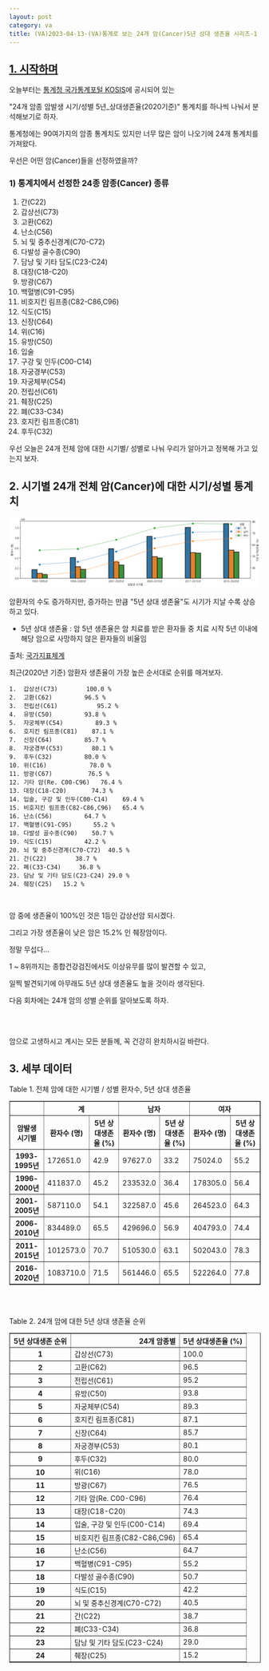 ```yaml
---
layout: post
category: va
title: (VA)2023-04-13-(VA)통계로 보는 24개 암(Cancer)5년 상대 생존율 시리즈-1
---
```



## <U>1. 시작하며</U>
오늘부터는 [<u>통계청 국가통계포털 KOSIS</u>](https://kosis.kr/index/index.do)에 공시되어 있는 

"24개 암종 암발생 시기/성별 5년_상대생존율(2020기준)" 통계치를 하나씩 나눠서 분석해보기로 하자.

통계청에는 90여가지의 암종 통계치도 있지만 너무 많은 암이 나오기에 24개 통계치를 가져왔다.

우선은 어떤 암(Cancer)들을 선정하였을까?

### 1) 통계치에서 선정한 24종 암종(Cancer) 종류
  1.  간(C22)
  1.  갑상선(C73)
  1.  고환(C62)
  1.  난소(C56)
  1.  뇌 및 중추신경계(C70-C72)
  1.  다발성 골수종(C90)
  1.  담낭 및 기타 담도(C23-C24)
  1.  대장(C18-C20)
  1.  방광(C67)
  1.  백혈병(C91-C95)
  1.  비호지킨 림프종(C82-C86,C96)
  1.  식도(C15)
  1.  신장(C64)
  1.  위(C16)
  1.  유방(C50)
  1.  입술
  1.  구강 및 인두(C00-C14)
  1.  자궁경부(C53)
  1.  자궁체부(C54)
  1.  전립선(C61)
  1.  췌장(C25)
  1.  폐(C33-C34)
  1.  호지킨 림프종(C81)
  1.  후두(C32)

우선 오늘은 24개 전체 암에 대한 시기별/ 성별로 나눠 우리가 알아가고 정복해 가고 있는지 보자.


## 2. 시기별 24개 전체 암(Cancer)에 대한 시기/성별 통계치

[![png](/src/va/2023-04-13/%E1%84%8B%E1%85%A1%E1%86%B7_1_2.png)](/src/va/2023-04-13/%E1%84%8B%E1%85%A1%E1%86%B7_1_2.png)

암환자의 수도 증가하지만, 증가하는 만큼 "5년 상대 생존율"도 시기가 지날 수록 상승하고 있다.

* 5년 상대 생존율 : 암 5년 생존율은 암 치료를 받은 환자들 중 치료 시작 5년 이내에 해당 암으로 사망하지 않은 환자들의 비율임

출처: [국가지표체계](https://www.index.go.kr/unify/idx-info.do?idxCd=4241)

최근(2020년 기준) 암환자 생존율이 가장 높은 순서대로 순위를 매겨보자.

    1.  갑상선(C73) 	    100.0 %
    2.  고환(C62)	        96.5 %
    3.  전립선(C61)	       95.2 %
    4.  유방(C50)	        93.8 %
    5.  자궁체부(C54)	      89.3 %
    6.  호지킨 림프종(C81)	87.1 %
    7.  신장(C64)	        85.7 %
    8.  자궁경부(C53)	     80.1 %
    9.  후두(C32)	        80.0 %
    10.	위(C16)	          78.0 %
    11.	방광(C67)	         76.5 %
    12.	기타 암(Re. C00-C96)	76.4 %
    13.	대장(C18-C20)	      74.3 %
    14.	입술, 구강 및 인두(C00-C14)	69.4 %
    15.	비호지킨 림프종(C82-C86,C96)	65.4 %
    16.	난소(C56)	        64.7 %
    17.	백혈병(C91-C95)	  55.2 %
    18.	다발성 골수종(C90)	50.7 %
    19.	식도(C15)	        42.2 %
    20.	뇌 및 중추신경계(C70-C72)	40.5 %
    21.	간(C22)	      38.7 %
    22.	폐(C33-C34)	   36.8 %
    23.	담낭 및 기타 담도(C23-C24)	29.0 %
    24.	췌장(C25)	  15.2 %

<br>


암 중에 생존율이 100%인 것은 1등인 갑상선암 되시겠다.

그리고 가장 생존율이 낮은 암은 15.2% 인 췌장암이다.

정말 무섭다...

1 ~ 8위까지는 종합건강검진에서도 이상유무를 많이 발견할 수 있고,

일찍 발견되기에 아무래도 5년 상대 생존율도 높을 것이라 생각된다.

다음 회차에는 24개 암의 성별 순위를 알아보도록 하자.


<br><br>


암으로 고생하시고 계시는 모든 분들께, 꼭 건강히 완치하시길 바란다.

## 3. 세부 데이터

Table 1. 전체 암에 대한 시기별 / 성별 환자수, 5년 상대 생존율
<table border="1" class="dataframe">
  <thead>
    <tr>
      <th></th>
      <th colspan="2" halign="left">계</th>
      <th colspan="2" halign="left">남자</th>
      <th colspan="2" halign="left">여자</th>
    </tr>
    <tr>
      <th>암발생 시기별</th>
      <th>환자수 (명)</th>
      <th>5년 상대생존율 (%)</th>
      <th>환자수 (명)</th>
      <th>5년 상대생존율 (%)</th>
      <th>환자수 (명)</th>
      <th>5년 상대생존율 (%)</th>
    </tr>
  </thead>
  <tbody>
    <tr>
      <th>1993-1995년</th>
      <td>172651.0</td>
      <td>42.9</td>
      <td>97627.0</td>
      <td>33.2</td>
      <td>75024.0</td>
      <td>55.2</td>
    </tr>
    <tr>
      <th>1996-2000년</th>
      <td>411837.0</td>
      <td>45.2</td>
      <td>233532.0</td>
      <td>36.4</td>
      <td>178305.0</td>
      <td>56.4</td>
    </tr>
    <tr>
      <th>2001-2005년</th>
      <td>587110.0</td>
      <td>54.1</td>
      <td>322587.0</td>
      <td>45.6</td>
      <td>264523.0</td>
      <td>64.3</td>
    </tr>
    <tr>
      <th>2006-2010년</th>
      <td>834489.0</td>
      <td>65.5</td>
      <td>429696.0</td>
      <td>56.9</td>
      <td>404793.0</td>
      <td>74.4</td>
    </tr>
    <tr>
      <th>2011-2015년</th>
      <td>1012573.0</td>
      <td>70.7</td>
      <td>510530.0</td>
      <td>63.1</td>
      <td>502043.0</td>
      <td>78.3</td>
    </tr>
    <tr>
      <th>2016-2020년</th>
      <td>1083710.0</td>
      <td>71.5</td>
      <td>561446.0</td>
      <td>65.5</td>
      <td>522264.0</td>
      <td>77.8</td>
    </tr>
  </tbody>
</table>



<br><br>


Table 2. 24개 암에 대한 5년 상대 생존율 순위
<table border="1" class="dataframe">
  <thead>
    <tr style="text-align: right;">
      <th>5년 상대생존 순위</th>
      <th>24개 암종별</th>
      <th>5년 상대생존율 (%)</th>
    </tr>
  </thead>
  <tbody>
    <tr>
      <th>1</th>
      <td>갑상선(C73)</td>
      <td>100.0</td>
    </tr>
    <tr>
      <th>2</th>
      <td>고환(C62)</td>
      <td>96.5</td>
    </tr>
    <tr>
      <th>3</th>
      <td>전립선(C61)</td>
      <td>95.2</td>
    </tr>
    <tr>
      <th>4</th>
      <td>유방(C50)</td>
      <td>93.8</td>
    </tr>
    <tr>
      <th>5</th>
      <td>자궁체부(C54)</td>
      <td>89.3</td>
    </tr>
    <tr>
      <th>6</th>
      <td>호지킨 림프종(C81)</td>
      <td>87.1</td>
    </tr>
    <tr>
      <th>7</th>
      <td>신장(C64)</td>
      <td>85.7</td>
    </tr>
    <tr>
      <th>8</th>
      <td>자궁경부(C53)</td>
      <td>80.1</td>
    </tr>
    <tr>
      <th>9</th>
      <td>후두(C32)</td>
      <td>80.0</td>
    </tr>
    <tr>
      <th>10</th>
      <td>위(C16)</td>
      <td>78.0</td>
    </tr>
    <tr>
      <th>11</th>
      <td>방광(C67)</td>
      <td>76.5</td>
    </tr>
    <tr>
      <th>12</th>
      <td>기타 암(Re. C00-C96)</td>
      <td>76.4</td>
    </tr>
    <tr>
      <th>13</th>
      <td>대장(C18-C20)</td>
      <td>74.3</td>
    </tr>
    <tr>
      <th>14</th>
      <td>입술, 구강 및 인두(C00-C14)</td>
      <td>69.4</td>
    </tr>
    <tr>
      <th>15</th>
      <td>비호지킨 림프종(C82-C86,C96)</td>
      <td>65.4</td>
    </tr>
    <tr>
      <th>16</th>
      <td>난소(C56)</td>
      <td>64.7</td>
    </tr>
    <tr>
      <th>17</th>
      <td>백혈병(C91-C95)</td>
      <td>55.2</td>
    </tr>
    <tr>
      <th>18</th>
      <td>다발성 골수종(C90)</td>
      <td>50.7</td>
    </tr>
    <tr>
      <th>19</th>
      <td>식도(C15)</td>
      <td>42.2</td>
    </tr>
    <tr>
      <th>20</th>
      <td>뇌 및 중추신경계(C70-C72)</td>
      <td>40.5</td>
    </tr>
    <tr>
      <th>21</th>
      <td>간(C22)</td>
      <td>38.7</td>
    </tr>
    <tr>
      <th>22</th>
      <td>폐(C33-C34)</td>
      <td>36.8</td>
    </tr>
    <tr>
      <th>23</th>
      <td>담낭 및 기타 담도(C23-C24)</td>
      <td>29.0</td>
    </tr>
    <tr>
      <th>24</th>
      <td>췌장(C25)</td>
      <td>15.2</td>
    </tr>
  </tbody>
</table>
